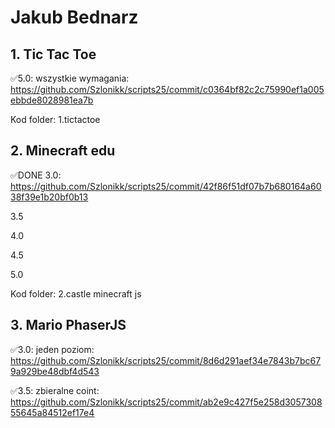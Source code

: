 # Jakub Bednarz 

## 1. Tic Tac Toe

✅5.0: wszystkie wymagania: https://github.com/Szlonikk/scripts25/commit/c0364bf82c2c75990ef1a005ebbde8028981ea7b

Kod folder: 1.tictactoe
## 2. Minecraft edu
✅DONE 3.0: https://github.com/Szlonikk/scripts25/commit/42f86f51df07b7b680164a6038f39e1b20bf0b13

3.5

4.0 

4.5 

5.0 

Kod folder: 2.castle minecraft js

## 3. Mario PhaserJS

✅3.0: jeden poziom: https://github.com/Szlonikk/scripts25/commit/8d6d291aef34e7843b7bc679a929be48dbf4d543

✅3.5: zbieralne coint: https://github.com/Szlonikk/scripts25/commit/ab2e9c427f5e258d305730855645a84512ef17e4